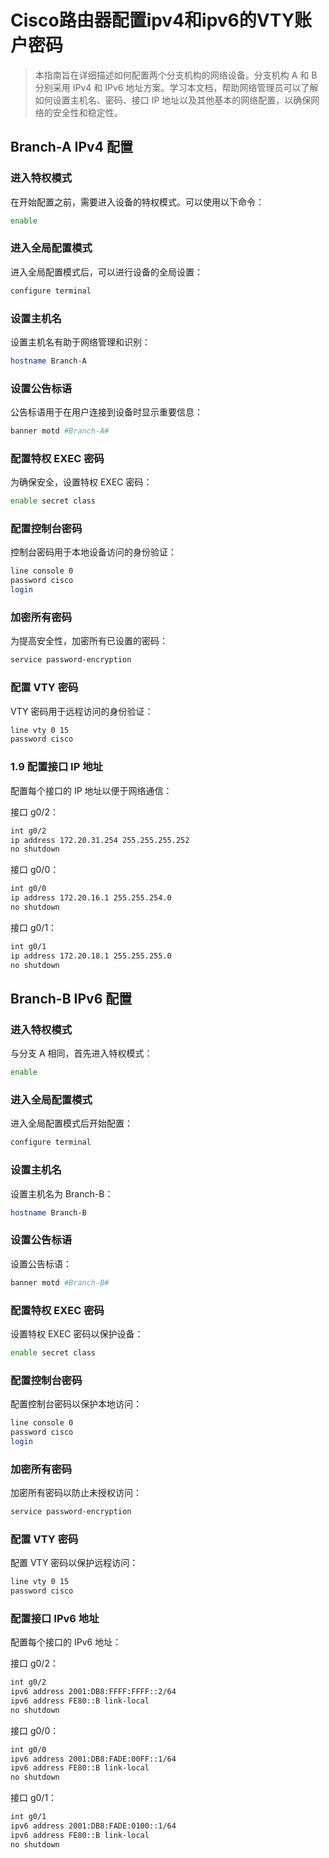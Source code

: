 # Cisco路由器配置ipv4和ipv6的VTY账户密码

> 本指南旨在详细描述如何配置两个分支机构的网络设备。分支机构 A 和 B 分别采用 IPv4 和 IPv6 地址方案。学习本文档，帮助网络管理员可以了解如何设置主机名、密码、接口 IP 地址以及其他基本的网络配置，以确保网络的安全性和稳定性。

## Branch-A IPv4 配置

### 进入特权模式

在开始配置之前，需要进入设备的特权模式。可以使用以下命令：

```bash
enable
```

### 进入全局配置模式

进入全局配置模式后，可以进行设备的全局设置：

```bash
configure terminal
```

### 设置主机名

设置主机名有助于网络管理和识别：

```bash
hostname Branch-A
```

### 设置公告标语

公告标语用于在用户连接到设备时显示重要信息：

```bash
banner motd #Branch-A#
```

### 配置特权 EXEC 密码

为确保安全，设置特权 EXEC 密码：

```bash
enable secret class
```

### 配置控制台密码

控制台密码用于本地设备访问的身份验证：

```bash
line console 0
password cisco
login
```

### 加密所有密码

为提高安全性，加密所有已设置的密码：

```bash
service password-encryption
```

### 配置 VTY 密码

VTY 密码用于远程访问的身份验证：

```bash
line vty 0 15
password cisco
```

### 1.9 配置接口 IP 地址

配置每个接口的 IP 地址以便于网络通信：

接口 g0/2：

```bash
int g0/2
ip address 172.20.31.254 255.255.255.252
no shutdown
```

接口 g0/0：

```bash
int g0/0
ip address 172.20.16.1 255.255.254.0
no shutdown
```

接口 g0/1：

```bash
int g0/1
ip address 172.20.18.1 255.255.255.0
no shutdown
```

## Branch-B IPv6 配置

### 进入特权模式

与分支 A 相同，首先进入特权模式：

```bash
enable
```

### 进入全局配置模式

进入全局配置模式后开始配置：

```bash
configure terminal
```

### 设置主机名

设置主机名为 Branch-B：

```bash
hostname Branch-B
```

### 设置公告标语

设置公告标语：

```bash
banner motd #Branch-B#
```

### 配置特权 EXEC 密码

设置特权 EXEC 密码以保护设备：

```bash
enable secret class
```

### 配置控制台密码

配置控制台密码以保护本地访问：

```bash
line console 0
password cisco
login
```

### 加密所有密码

加密所有密码以防止未授权访问：

```bash
service password-encryption
```

### 配置 VTY 密码

配置 VTY 密码以保护远程访问：

```bash
line vty 0 15
password cisco
```

### 配置接口 IPv6 地址

配置每个接口的 IPv6 地址：

接口 g0/2：

```bash
int g0/2
ipv6 address 2001:DB8:FFFF:FFFF::2/64
ipv6 address FE80::B link-local
no shutdown
```

接口 g0/0：

```bash
int g0/0
ipv6 address 2001:DB8:FADE:00FF::1/64
ipv6 address FE80::B link-local
no shutdown
```

接口 g0/1：

```bash
int g0/1
ipv6 address 2001:DB8:FADE:0100::1/64
ipv6 address FE80::B link-local
no shutdown
```
